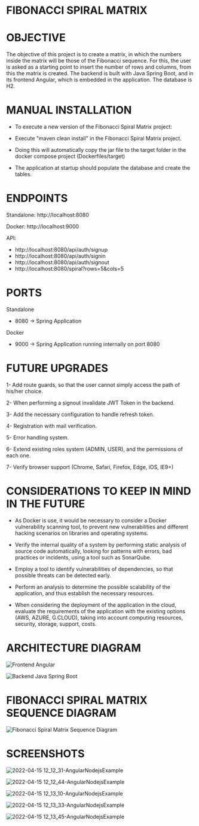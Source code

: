 # FIBONACCI SPIRAL MATRIX

# OBJECTIVE

The objective of this project is to create a matrix, in which the numbers inside the matrix will be those of the Fibonacci sequence. For this, the user is asked as a starting point to insert the number of rows and columns, from this the matrix is created. The backend is built with Java Spring Boot, and in its frontend Angular, which is embedded in the application. The database is H2.

# MANUAL INSTALLATION

* To execute a new version of the Fibonacci Spiral Matrix project:

- Execute "maven clean install" in the Fibonacci Spiral Matrix project.


- Doing this will automatically copy the jar file to the target folder in the docker compose project (Dockerfiles/target)

* The application at startup should populate the database and create the tables.

# ENDPOINTS

Standalone: http://localhost:8080

Docker: http://localhost:9000

API:

* http://localhost:8080/api/auth/signup
* http://localhost:8080/api/auth/signin
* http://localhost:8080/api/auth/signout
* http://localhost:8080/spiral?rows=5&cols=5

# PORTS

Standalone

* 8080 -> Spring Application

Docker

* 9000 -> Spring Application running internally on port 8080

# FUTURE UPGRADES

1- Add route guards, so that the user cannot simply access the path of his/her choice.

2- When performing a signout invalidate JWT Token in the backend.

3- Add the necessary configuration to handle refresh token.

4- Registration with mail verification.

5- Error handling system.

6- Extend existing roles system (ADMIN, USER), and the permissions of each one.

7- Verify browser support (Chrome, Safari, Firefox, Edge, iOS, IE9+)

# CONSIDERATIONS TO KEEP IN MIND IN THE FUTURE

* As Docker is use, it would be necessary to consider a Docker vulnerability scanning tool, to prevent new vulnerabilities and different hacking scenarios on libraries and operating systems.


* Verify the internal quality of a system by performing static analysis of source code automatically, looking for patterns with errors, bad practices or incidents, using a tool such as SonarQube.


* Employ a tool to identify vulnerabilities of dependencies, so that possible threats can be detected early.
  

* Perform an analysis to determine the possible scalability of the application, and thus establish the necessary resources.


* When considering the deployment of the application in the cloud, evaluate the requirements of the application with the existing options (AWS, AZURE, G.CLOUD), taking into account computing resources, security, storage, support, costs.

# ARCHITECTURE DIAGRAM

![Frontend Angular](https://user-images.githubusercontent.com/10815551/163631185-76a6806a-d4b9-4906-8112-f1e118f64295.png)

![Backend Java Spring Boot](https://user-images.githubusercontent.com/10815551/163629125-dec163b9-7779-4ca4-8961-f6486bda51bd.png)

# FIBONACCI SPIRAL MATRIX SEQUENCE DIAGRAM

![Fibonacci Spiral Matrix Sequence Diagram](https://user-images.githubusercontent.com/10815551/163624215-9bffc38e-6799-4fae-bf68-ea336e9bb9c2.png)

# SCREENSHOTS

![2022-04-15 12_12_31-AngularNodejsExample](https://user-images.githubusercontent.com/10815551/163607725-6910d2b8-aba1-4295-94a6-f28144853c65.png)

![2022-04-15 12_12_44-AngularNodejsExample](https://user-images.githubusercontent.com/10815551/163607737-d606b288-5dba-4d1e-b388-44591034811b.png)

![2022-04-15 12_13_10-AngularNodejsExample](https://user-images.githubusercontent.com/10815551/163607747-bd440b45-05fb-4636-9670-72edfe01756b.png)

![2022-04-15 12_13_33-AngularNodejsExample](https://user-images.githubusercontent.com/10815551/163607762-6eaf8d50-23b3-49c8-8590-9771b643e0bc.png)

![2022-04-15 12_13_45-AngularNodejsExample](https://user-images.githubusercontent.com/10815551/163607830-9d360ee4-5951-4663-bfe1-3f717ea4683f.png)


